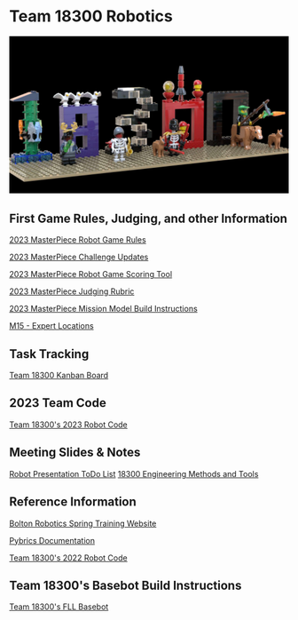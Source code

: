 # Team 18300 Robotics 
<center>
<img src="team18300_2025.jpg" width="800">
</center>

## First Game Rules, Judging, and other Information
[2023 MasterPiece Robot Game Rules](https://firstinspiresst01.blob.core.windows.net/first-in-show-masterpiece/fll-challenge/fll-challenge-masterpiece-rgr-en.pdf)

[2023 MasterPiece Challenge Updates](https://firstinspiresst01.blob.core.windows.net/first-in-show-masterpiece/fll-challenge/fll-challenge-masterpiece-challenge-updates.pdf)

[2023 MasterPiece Robot Game Scoring Tool](https://flltools.flltutorials.com/scorer)

[2023 MasterPiece Judging Rubric](https://firstinspiresst01.blob.core.windows.net/first-in-show-masterpiece/fll-challenge/fll-challenge-masterpiece-rubrics-color.pdf)

[2023 MasterPiece Mission Model Build Instructions](https://www.firstlegoleague.org/season#resources)

[M15 - Expert Locations](https://github.com/fll-18300/home/blob/main/expert_locations.jpg)

## Task Tracking
[Team 18300 Kanban Board](https://fllteam18300.atlassian.net/)

## 2023 Team Code
[Team 18300's 2023 Robot Code](https://github.com/fll-18300/fall_2023)

## Meeting Slides & Notes
[Robot Presentation ToDo List](https://fll-18300.github.io/home/robot_todo_list.htm)
[18300 Engineering Methods and Tools](https://github.com/fll-18300/home/blob/main/meeting_090623.pdf)

## Reference Information
[Bolton Robotics Spring Training Website](https://fssfll.github.io/fssfll/)

[Pybrics Documentation](https://pybricks.com/ev3-micropython/index.html)

[Team 18300's 2022 Robot Code](https://github.com/fll-18300/fall_2022)

## Team 18300's Basebot Build Instructions
<a class="buildin3d-instructions" href="https://platform.buildin3d.com/instructions/987-team-18300-s-fll-basebot" width="710" height="590">Team 18300's FLL Basebot</a><script async src="https://platform.buildin3d.com/embed_widget.js"></script>
